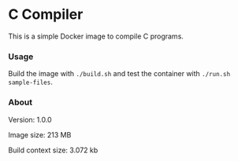 # C Compiler

This is a simple Docker image to compile C programs.

### Usage

Build the image with `./build.sh` and test the container with `./run.sh sample-files`.

### About

Version: 1.0.0

Image size: 213 MB

Build context size: 3.072 kb

